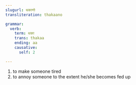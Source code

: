 ```yaml
---
slugurl: थकाणो
transliteration: thakaano

grammar:
  verb:
    term: थका
    trans: thakaa
    ending: aa
    causative:
      self: 2

---
```


<word-pos pos="verb">

<word-meanings>

1. to make someone tired
2. to annoy someone to the extent he/she becomes fed up

</word-meanings>

<verb-conj :grammar="grammar"></verb-conj>

</word-pos>

